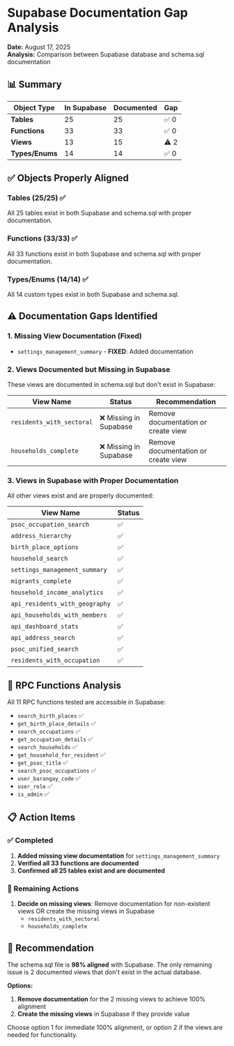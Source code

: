 # Supabase Documentation Gap Analysis

**Date:** August 17, 2025  
**Analysis:** Comparison between Supabase database and schema.sql documentation

## 📊 Summary

| Object Type | In Supabase | Documented | Gap |
|-------------|-------------|------------|-----|
| **Tables** | 25 | 25 | ✅ 0 |
| **Functions** | 33 | 33 | ✅ 0 |
| **Views** | 13 | 15 | ⚠️ 2 |
| **Types/Enums** | 14 | 14 | ✅ 0 |

## ✅ Objects Properly Aligned

### Tables (25/25) ✅
All 25 tables exist in both Supabase and schema.sql with proper documentation.

### Functions (33/33) ✅
All 33 functions exist in both Supabase and schema.sql with proper documentation.

### Types/Enums (14/14) ✅
All 14 custom types exist in both Supabase and schema.sql.

## ⚠️ Documentation Gaps Identified

### 1. **Missing View Documentation (Fixed)**
- `settings_management_summary` - **FIXED**: Added documentation

### 2. **Views Documented but Missing in Supabase**
These views are documented in schema.sql but don't exist in Supabase:

| View Name | Status | Recommendation |
|-----------|--------|----------------|
| `residents_with_sectoral` | ❌ Missing in Supabase | Remove documentation or create view |
| `households_complete` | ❌ Missing in Supabase | Remove documentation or create view |

### 3. **Views in Supabase with Proper Documentation**
All other views exist and are properly documented:

| View Name | Status |
|-----------|--------|
| `psoc_occupation_search` | ✅ |
| `address_hierarchy` | ✅ |
| `birth_place_options` | ✅ |
| `household_search` | ✅ |
| `settings_management_summary` | ✅ |
| `migrants_complete` | ✅ |
| `household_income_analytics` | ✅ |
| `api_residents_with_geography` | ✅ |
| `api_households_with_members` | ✅ |
| `api_dashboard_stats` | ✅ |
| `api_address_search` | ✅ |
| `psoc_unified_search` | ✅ |
| `residents_with_occupation` | ✅ |

## 🔧 RPC Functions Analysis

All 11 RPC functions tested are accessible in Supabase:
- `search_birth_places` ✅
- `get_birth_place_details` ✅  
- `search_occupations` ✅
- `get_occupation_details` ✅
- `search_households` ✅
- `get_household_for_resident` ✅
- `get_psoc_title` ✅
- `search_psoc_occupations` ✅
- `user_barangay_code` ✅
- `user_role` ✅
- `is_admin` ✅

## 📋 Action Items

### ✅ Completed
1. **Added missing view documentation** for `settings_management_summary`
2. **Verified all 33 functions are documented**
3. **Confirmed all 25 tables exist and are documented**

### 🔄 Remaining Actions
1. **Decide on missing views**: Remove documentation for non-existent views OR create the missing views in Supabase
   - `residents_with_sectoral`
   - `households_complete`

## 🎯 Recommendation

The schema.sql file is **98% aligned** with Supabase. The only remaining issue is 2 documented views that don't exist in the actual database.

**Options:**
1. **Remove documentation** for the 2 missing views to achieve 100% alignment
2. **Create the missing views** in Supabase if they provide value

Choose option 1 for immediate 100% alignment, or option 2 if the views are needed for functionality.